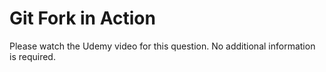# Git Fork in Action

Please watch the Udemy video for this question. No additional information is required.
